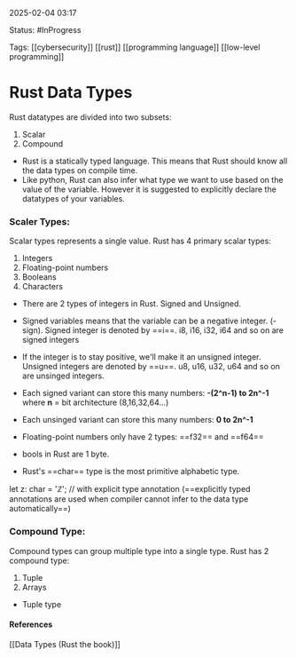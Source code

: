 2025-02-04 03:17

Status: #InProgress  

Tags: [[cybersecurity]] [[rust]] [[programming language]] [[low-level programming]]

# Rust Data Types

Rust datatypes are divided into two subsets:
1. Scalar
2. Compound

- Rust is a statically typed language. This means that Rust should know all the data types on compile time. 
- Like python, Rust can also infer what type we want to use based on the value of the variable. However it is suggested to explicitly declare the datatypes of your variables.

### Scaler Types:

Scalar types represents a single value. Rust has 4 primary scalar types:
1. Integers
2. Floating-point numbers
3. Booleans
4. Characters

- There are 2 types of integers in Rust. Signed and Unsigned.
- Signed variables means that the variable can be a negative integer. (- sign). Signed integer is denoted by ==i==. i8, i16, i32, i64 and so on are signed integers
- If the integer is to stay positive, we'll make it an unsigned integer. Unsigned integers are denoted by  ==u==. u8, u16, u32, u64 and so on are unsinged integers.

- Each signed variant can store this many numbers:
**-(2^n-1) to 2n^-1** where **n** = bit architecture (8,16,32,64...)
- Each unsinged variant can store this many numbers:
**0 to 2n^-1**


- Floating-point numbers only have 2 types: ==f32== and ==f64==
- bools in Rust are 1 byte.
- Rust's ==char== type is the most primitive alphabetic type.

let z: char = 'ℤ'; // with explicit type annotation (==explicitly typed annotations are used when compiler cannot infer to the data type automatically==)


### Compound Type:

Compound types can group multiple type into a single type. Rust has 2 compound type:
1. Tuple
2. Arrays

- Tuple type


#### References
[[Data Types (Rust the book)]]